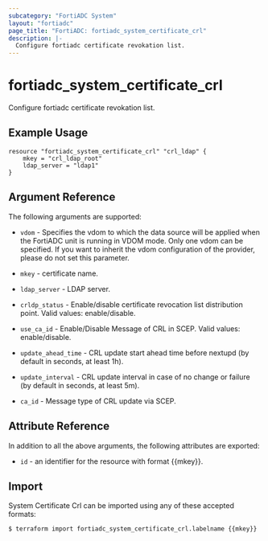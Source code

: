 ```yaml
---
subcategory: "FortiADC System"
layout: "fortiadc"
page_title: "FortiADC: fortiadc_system_certificate_crl"
description: |-
  Configure fortiadc certificate revokation list.
---
```


# fortiadc_system_certificate_crl
Configure fortiadc certificate revokation list.

## Example Usage
```hcl
resource "fortiadc_system_certificate_crl" "crl_ldap" {
	mkey = "crl_ldap_root"
	ldap_server = "ldap1"
}

```

## Argument Reference

The following arguments are supported:

* `vdom` - Specifies the vdom to which the data source will be applied when the FortiADC unit is running in VDOM mode. Only one vdom can be specified. If you want to inherit the vdom configuration of the provider, please do not set this parameter.
* `mkey` - certificate name.

* `ldap_server` - LDAP server. 
* `crldp_status` - Enable/disable certificate revocation list distribution point. Valid values: enable/disable.
* `use_ca_id` - Enable/Disable Message of CRL in SCEP. Valid values: enable/disable.

* `update_ahead_time` - CRL update start ahead time before nextupd (by default in seconds, at least 1h). 

* `update_interval` - CRL update interval in case of no change or failure (by default in seconds, at least 5m). 
* `ca_id` - Message type of CRL update via SCEP. 

## Attribute Reference

In addition to all the above arguments, the following attributes are exported:
* `id` - an identifier for the resource with format {{mkey}}.

## Import
 System Certificate Crl can be imported using any of these accepted formats:
```
$ terraform import fortiadc_system_certificate_crl.labelname {{mkey}}
```
